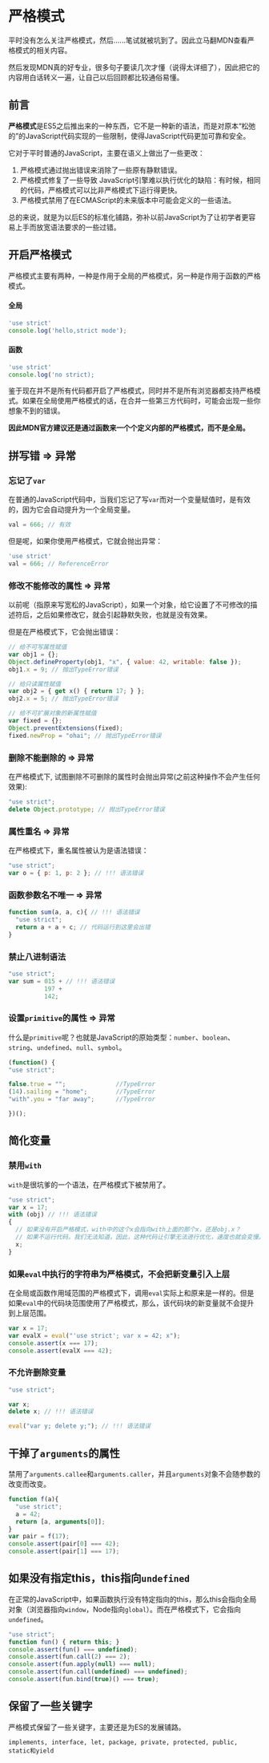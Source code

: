# 严格模式
平时没有怎么关注严格模式，然后......笔试就被坑到了。因此立马翻MDN查看严格模式的相关内容。

然后发现MDN真的好专业，很多句子要读几次才懂（说得太详细了），因此把它的内容用白话转义一遍，让自己以后回顾都比较通俗易懂。

## 前言
**严格模式**是ES5之后推出来的一种东西，它不是一种新的语法，而是对原本“松弛的”的JavaScript代码实现的一些限制，使得JavaScript代码更加可靠和安全。

它对于平时普通的JavaScript，主要在语义上做出了一些更改：
1. 严格模式通过抛出错误来消除了一些原有静默错误。
2. 严格模式修复了一些导致 JavaScript引擎难以执行优化的缺陷：有时候，相同的代码，严格模式可以比非严格模式下运行得更快。
3. 严格模式禁用了在ECMAScript的未来版本中可能会定义的一些语法。

总的来说，就是为以后ES的标准化铺路，弥补以前JavaScript为了让初学者更容易上手而放宽语法要求的一些过错。

## 开启严格模式
严格模式主要有两种，一种是作用于全局的严格模式，另一种是作用于函数的严格模式。

#### 全局
```js
'use strict'
console.log('hello,strict mode');
```

#### 函数
```js
'use strict'
console.log('no strict);
```

鉴于现在并不是所有代码都开启了严格模式，同时并不是所有浏览器都支持严格模式。如果在全局使用严格模式的话，在合并一些第三方代码时，可能会出现一些你想象不到的错误。

**因此MDN官方建议还是通过函数来一个个定义内部的严格模式，而不是全局。**

## 拼写错 => 异常
### 忘记了`var`
在普通的JavaScript代码中，当我们忘记了写`var`而对一个变量赋值时，是有效的，因为它会自动提升为一个全局变量。
```js
val = 666; // 有效
```

但是呢，如果你使用严格模式，它就会抛出异常：
```js
'use strict'
val = 666; // ReferenceError
```

### 修改不能修改的属性 => 异常
以前呢（指原来写宽松的JavaScript），如果一个对象，给它设置了不可修改的描述符后，之后如果修改它，就会引起静默失败，也就是没有效果。

但是在严格模式下，它会抛出错误：
```js
// 给不可写属性赋值
var obj1 = {};
Object.defineProperty(obj1, "x", { value: 42, writable: false });
obj1.x = 9; // 抛出TypeError错误

// 给只读属性赋值
var obj2 = { get x() { return 17; } };
obj2.x = 5; // 抛出TypeError错误

// 给不可扩展对象的新属性赋值
var fixed = {};
Object.preventExtensions(fixed);
fixed.newProp = "ohai"; // 抛出TypeError错误
```

### 删除不能删除的 => 异常
在严格模式下, 试图删除不可删除的属性时会抛出异常(之前这种操作不会产生任何效果):
```js
"use strict";
delete Object.prototype; // 抛出TypeError错误
```

### 属性重名 => 异常
在严格模式下，重名属性被认为是语法错误：
```js
"use strict";
var o = { p: 1, p: 2 }; // !!! 语法错误
```

### 函数参数名不唯一 => 异常
```js
function sum(a, a, c){ // !!! 语法错误
  "use strict";
  return a + a + c; // 代码运行到这里会出错
}
```

### 禁止八进制语法
```js
"use strict";
var sum = 015 + // !!! 语法错误
          197 +
          142;
```

### 设置`primitive`的属性 => 异常
什么是`primitive`呢？也就是JavaScript的原始类型：`number`、`boolean`、`string`、`undefined`、`null`、`symbol`。
```js
(function() {
"use strict";

false.true = "";              //TypeError
(14).sailing = "home";        //TypeError
"with".you = "far away";      //TypeError

})();
```

## 简化变量
### 禁用`with`
`with`是很坑爹的一个语法，在严格模式下被禁用了。
```js
"use strict";
var x = 17;
with (obj) // !!! 语法错误
{
  // 如果没有开启严格模式，with中的这个x会指向with上面的那个x，还是obj.x？
  // 如果不运行代码，我们无法知道，因此，这种代码让引擎无法进行优化，速度也就会变慢。
  x;
}
```

### 如果`eval`中执行的字符串为严格模式，不会把新变量引入上层
在全局或函数作用域范围的严格模式下，调用`eval`实际上和原来是一样的。但是如果`eval`中的代码块范围使用了严格模式，那么，该代码块的新变量就不会提升到上层范围。
```js
var x = 17;
var evalX = eval("'use strict'; var x = 42; x");
console.assert(x === 17);
console.assert(evalX === 42);
```

### 不允许删除变量
```js
"use strict";

var x;
delete x; // !!! 语法错误

eval("var y; delete y;"); // !!! 语法错误
```

## 干掉了`arguments`的属性
禁用了`arguments.callee`和`arguments.caller`，并且`arguments`对象不会随参数的改变而改变。
```js
function f(a){
  "use strict";
  a = 42;
  return [a, arguments[0]];
}
var pair = f(17);
console.assert(pair[0] === 42);
console.assert(pair[1] === 17);
```

## 如果没有指定this，this指向`undefined`
在正常的JavaScript中，如果函数执行没有特定指向的this，那么this会指向全局对象（浏览器指向`window`，Node指向`global`）。而在严格模式下，它会指向`undefined`。
```js
"use strict";
function fun() { return this; }
console.assert(fun() === undefined);
console.assert(fun.call(2) === 2);
console.assert(fun.apply(null) === null);
console.assert(fun.call(undefined) === undefined);
console.assert(fun.bind(true)() === true);
```

## 保留了一些关键字
严格模式保留了一些关键字，主要还是为ES的发展铺路。
```
implements, interface, let, package, private, protected, public, static和yield
```